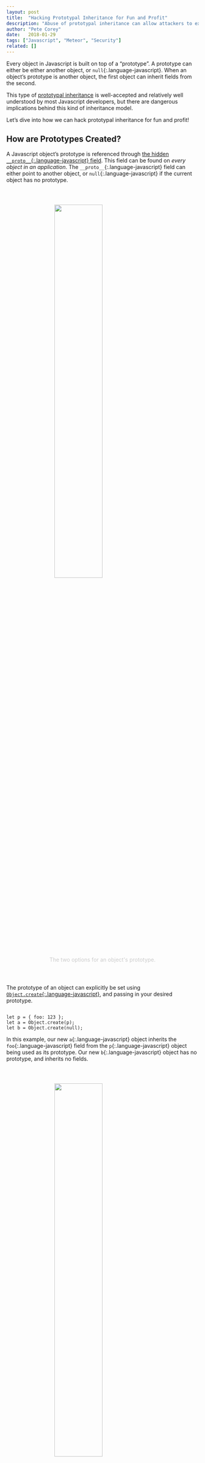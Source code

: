 ```yaml
---
layout: post
title:  "Hacking Prototypal Inheritance for Fun and Profit"
description: "Abuse of prototypal inheritance can allow attackers to exploit your application in various ways. Learn what to watch out for, and how to prevent vulnerabilities."
author: "Pete Corey"
date:   2018-01-29
tags: ["Javascript", "Meteor", "Security"]
related: []
---
```


Every object in Javascript is built on top of a “prototype”. A prototype can either be either another object, or `null`{:.language-javascript}. When an object’s prototype is another object, the first object can inherit fields from the second.

This type of [prototypal inheritance](https://developer.mozilla.org/en-US/docs/Web/JavaScript/Inheritance_and_the_prototype_chain) is well-accepted and relatively well understood by most Javascript developers, but there are dangerous implications behind this kind of inheritance model.

Let’s dive into how we can hack prototypal inheritance for fun and profit!

## How are Prototypes Created?

A Javascript object’s prototype is referenced through [the hidden `__proto__`{:.language-javascript} field](https://developer.mozilla.org/en-US/docs/Web/JavaScript/Reference/Global_Objects/Object/proto). This field can be found on _every object in an application_. The `__proto__`{:.language-javascript} field can either point to another object, or `null`{:.language-javascript} if the current object has no prototype.

<div style="width: 100%; margin: 4em 0;">
  <img src="https://s3-us-west-1.amazonaws.com/www.east5th.co/img/hacking-prototypal-inheritance-for-fun-and-profit/1.png" style="display: block; margin:1em auto; width: 50%;"/>
  <p style="text-align: center; color: #ccc; margin: 0;">The two options for an object's prototype.</p>
</div>

The prototype of an object can explicitly be set using [`Object.create`{:.language-javascript}](https://developer.mozilla.org/en-US/docs/Web/JavaScript/Reference/Global_Objects/Object/create), and passing in your desired prototype.

<pre class='language-javascript'><code class='language-javascript'>
let p = { foo: 123 };
let a = Object.create(p);
let b = Object.create(null);
</code></pre>

In this example, our new `a`{:.language-javascript} object inherits the `foo`{:.language-javascript} field from the `p`{:.language-javascript} object being used as its prototype. Our new `b`{:.language-javascript} object has no prototype, and inherits no fields.

<div style="width: 100%; margin: 4em 0;">
  <img src="https://s3-us-west-1.amazonaws.com/www.east5th.co/img/hacking-prototypal-inheritance-for-fun-and-profit/2.png" style="display: block; margin:1em auto; width: 50%;"/>
  <p style="text-align: center; color: #ccc; margin: 0;">Our two new objects and their prototype chains.</p>
</div>

The prototype of an object can also be manually set through the `__proto__`{:.language-javascript} field:

<pre class='language-javascript'><code class='language-javascript'>
let c = {};
c.__proto__ = { bar: 234 };
</code></pre>

In this case, we replace the reference to `c`{:.language-javascript}’s original prototype with a reference to a new object. We can now access the inherited `bar`{:.language-javascript} field through `c`{:.language-javascript}.

<div style="width: 100%; margin: 4em 0;">
  <img src="https://s3-us-west-1.amazonaws.com/www.east5th.co/img/hacking-prototypal-inheritance-for-fun-and-profit/3.png" style="display: block; margin:1em auto; width: 68%;"/>
  <p style="text-align: center; color: #ccc; margin: 0;">It's objects all the way down.</p>
</div>

By default, all Javascript objects created through the literal notion [point to `Object.prototype`{:.language-javascript} as their prototype](https://developer.mozilla.org/en-US/docs/Web/JavaScript/Reference/Global_Objects/Object/prototype). `Object.prototype`{:.language-javascript} is an object that holds helper functions like `constructor`{:.language-javascript}, `hasOwnProperty`{:.language-javascript}, and `toString`{:.language-javascript}. Additionally, `Object.prototype`{:.language-javascript} has a prototype of `null`{:.language-javascript}.

This means that in addition to the `bar`{:.language-javascript} field, our `c`{:.language-javascript} object also has access to everything living in `Object.prototype`{:.language-javascript} via its prototype’s prototype!

## Setting the Scene

Armed with this information, let’s think about how we can exploit a simple (read: contrived) Node.js application.

Let’s assume that we’re building an application using an [Express](http://expressjs.com/)-like framework. We’ve created one endpoint to update values in an in-memory key-value store:

<pre class='language-javascript'><code class='language-javascript'>
const store = {
    cats: "rule",
    dogs: "drool"
};

app.post('/update/:key/:value', function(req, res) {
    let { key, value } = req.params;
    res.send(_.set(store, key, value));
});
</code></pre>

The `/update`{:.language-javascript} route is used to update our `store`{:.language-javascript} with various facts. This route is unauthorized as its intended to be used by unauthenticated clients.

----

We have another route, `/restricted`{:.language-javascript}, that’s only intended to be used by authenticated, authorized users:

<pre class='language-javascript'><code class='language-javascript'>
app.post('/restricted', function(req, res) {
    let user = getUser(req);
    if (!user || !user.isAdmin) {
        throw new Error("Not authorized!");
    }
    res.send("Permission granted!");
});
</code></pre>

Let’s assume that the `getUser`{:.language-javascript} function returns a user object based on a session token provided through `req`{:.language-javascript}. Let’s also assume that the `isAdmin`{:.language-javascript} field is set to `true`{:.language-javascript} on administrator user objects, and unset on non-administrator user objects.

## Hacking the Prototype

Now that the scene is set, imagine that we’re a normal, non-administrator, user of this application, and we want access to the `/restricted`{:.language-javascript} endpoint.

Our calls to `/restricted`{:.language-javascript} return a `"Not authorized!"`{:.language-javascript} exception because our user object returned by `getUser`{:.language-javascript} doesn’t have an `isAdmin`{:.language-javascript} field. With no way of updating our admin flag, it seems we’re stuck.

Or are we?

Thankfully, our recent reading on prototypal inheritance has given us a flash of  malevolent insight!

The `/update`{:.language-javascript} endpoint is using [Lodash’s `_.set`{:.language-javascript}](https://lodash.com/docs/4.17.4#set) function to update the value of any field in our `store`{:.language-javascript}, including nested fields. We can use this to our advantage. We quickly make a call to `/update`{:.language-javascript} with a `key`{:.language-javascript} of `"__proto__.isAdmin"`{:.language-javascript}, and a `value`{:.language-javascript} of `"true"`{:.language-javascript} (or any other truthy value), and try our restricted endpoint again:

<pre class='language-javascript'><code class='language-javascript'>
Permission granted!
</code></pre>

Victory! We’ve given ourself access to a restricted endpoint by modifying an arbitrary object within our Javascript application!

But how did we do it?

## Explaining the Magic

As we mentioned earlier, unless specifically created with a different prototype, all objects reference `Object.prototype`{:.language-javascript} as their prototype. More specifically, all objects in an application share the same reference to the same instance of `Object.prototype`{:.language-javascript} in memory.

If we can modify `Object.prototype`{:.language-javascript}, we can effectively modify the fields inherited by all of the objects in our application.

Our request to the `/update`{:.language-javascript} endpoint, with a `key`{:.language-javascript} of `"__proto__.isAdmin"`{:.language-javascript}, and a `value`{:.language-javascript} of `"true"`{:.language-javascript} effectively turned into this expression on our server:

<pre class='language-javascript'><code class='language-javascript'>
_.set(store, "__proto__.isAdmin", "true")
</code></pre>

This expression reaches into `Object.prototype`{:.language-javascript} through the `__proto__`{:.language-javascript} field of our `store`{:.language-javascript} and creates a new `isAdmin`{:.language-javascript} field on that object with a value of `"true"`{:.language-javascript}. This change has far reaching consequences.

<div style="width: 100%; margin: 4em 0;">
  <img src="https://s3-us-west-1.amazonaws.com/www.east5th.co/img/hacking-prototypal-inheritance-for-fun-and-profit/4.png" style="display: block; margin:1em auto; width: 68%;"/>
  <p style="text-align: center; color: #ccc; margin: 0;">Everything is an admin!</p>
</div>

After we update our “store”, every object that exists in our application now inherits an `isAdmin`{:.language-javascript} field with a value of `"true"`{:.language-javascript}. This means that on retrieving our user object from `getUser`{:.language-javascript}, it looks something like this:

<pre class='language-javascript'><code class='language-javascript'>
{
  _id: 123,
  name: 'Pete',
  __proto__: {
    isAdmin: 'true',
    constructor: ...,
    hasOwnProperty: ...,
    toString: ...,
    ...
    __proto__: null
  }
}
</code></pre>

Because our base user object has no `isAdmin`{:.language-javascript} field, trying to access `isAdmin`{:.language-javascript} on this object results in the `isAdmin`{:.language-javascript} field from our underlying `Object.prototype`{:.language-javascript} object to be returned. `Object.prototype`{:.language-javascript} returns a value of `"true"`{:.language-javascript}, causing our server’s permission check to pass, and giving us access to juicy, restricted functionality.

## In Reality

Obviously, this a fairly contrived example. In the real world, this type of vulnerability wouldn’t present itself in such a simple way. That said, this vulnerability does exist in the real world. When it rears its head, it’s often incredibly ugly. Adding unexpected fields to every object in your system can lead to disastrous results.

For example, imagine a vulnerability like this existing in a Meteor application. Once the underlying `Object.prototype`{:.language-javascript} is updated with superfluous fields, our entire applications falls to pieces. Any queries made against our MongoDB collections fail catastrophically:

<pre class='language-text'><code class='language-text'>Exception while invoking method 'restricted' MongoError: 
  Failed to parse: { 
    find: "users", 
    filter: { 
      _id: "NktioYhaJMuKhbWQw", 
      isAdmin: "true" 
    }, 
    limit: 1, 
    isAdmin: "true" 
  }. Unrecognized field 'isAdmin'.
</code></pre>

MongoDB fails to parse our query object with the added `isAdmin`{:.language-javascript} fields, and throws an exception. Without being able to query our database, [our application is dead in the water](https://blog.meteor.com/denial-of-service-disclosure-for-meteor-apm-kadira-agent-c6c86abc0035).

## Fixing the Vulnerability & Final Thoughts

The fundamental fix for this issue is incredibly simple. Don’t trust user-provided data.

If a user is allowed to update a field on an object (or especially a nested field in an object), always whitelist the specific fields they’re allowed to touch. Never use user-provided data in a way that can deeply modify an object (_any object_) on the server.

If you’re interested in this kind of thing, I encourage you to check out my latest project, [Secure Meteor](http://www.securemeteor.com/)! It’s an in-the-works guide designed to help you secure your past, present, and future Meteor applications. As a token of thanks for signing up, I’ll also send you [a free Meteor security checklist](http://www.securemeteor.com/#sign-up)!
